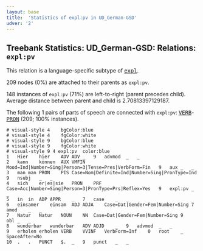```yaml
---
layout: base
title:  'Statistics of expl:pv in UD_German-GSD'
udver: '2'
---
```


## Treebank Statistics: UD_German-GSD: Relations: `expl:pv`

This relation is a language-specific subtype of <tt><a href="de_gsd-dep-expl.html">expl</a></tt>.

209 nodes (0%) are attached to their parents as `expl:pv`.

148 instances of `expl:pv` (71%) are left-to-right (parent precedes child).
Average distance between parent and child is 2.70813397129187.

The following 1 pairs of parts of speech are connected with `expl:pv`: <tt><a href="de_gsd-pos-VERB.html">VERB</a></tt>-<tt><a href="de_gsd-pos-PRON.html">PRON</a></tt> (209; 100% instances).


~~~ conllu
# visual-style 4	bgColor:blue
# visual-style 4	fgColor:white
# visual-style 9	bgColor:blue
# visual-style 9	fgColor:white
# visual-style 9 4 expl:pv	color:blue
1	Hier	hier	ADV	ADV	_	9	advmod	_	_
2	kann	können	AUX	VMFIN	Mood=Ind|Number=Sing|Person=3|Tense=Pres|VerbForm=Fin	9	aux	_	_
3	man	man	PRON	PIS	Case=Nom|Definite=Ind|Number=Sing|PronType=Ind	9	nsubj	_	_
4	sich	er|es|sie	PRON	PRF	Case=Acc|Number=Sing|Person=3|PronType=Prs|Reflex=Yes	9	expl:pv	_	_
5	in	in	ADP	APPR	_	7	case	_	_
6	einsamer	einsam	ADJ	ADJA	Case=Dat|Gender=Fem|Number=Sing	7	amod	_	_
7	Natur	Natur	NOUN	NN	Case=Dat|Gender=Fem|Number=Sing	9	obl	_	_
8	wunderbar	wunderbar	ADV	ADJD	_	9	advmod	_	_
9	erholen	erholen	VERB	VVINF	VerbForm=Inf	0	root	_	SpaceAfter=No
10	.	.	PUNCT	$.	_	9	punct	_	_

~~~


